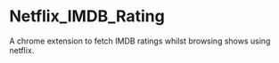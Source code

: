 # Netflix_IMDB_Rating
A chrome extension to fetch IMDB ratings whilst browsing shows using netflix.
